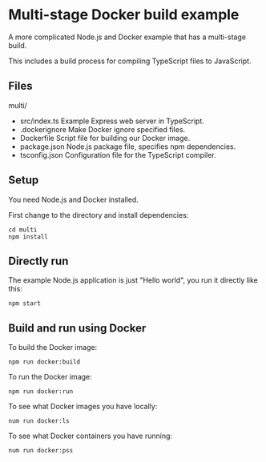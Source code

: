 # Multi-stage Docker build example

A more complicated Node.js and Docker example that has a multi-stage build.

This includes a build process for compiling TypeScript files to JavaScript.

## Files

multi/
- src/index.ts      Example Express web server in TypeScript.
- .dockerignore     Make Docker ignore specified files.
- Dockerfile        Script file for building our Docker image.
- package.json      Node.js package file, specifies npm dependencies.
- tsconfig.json     Configuration file for the TypeScript compiler.

## Setup

You need Node.js and Docker installed.

First change to the directory and install dependencies:

    cd multi
    npm install

## Directly run

The example Node.js application is just "Hello world", you run it directly like this:

    npm start

## Build and run using Docker

To build the Docker image:

    npm run docker:build

To run the Docker image:

    npm run docker:run

To see what Docker images you have locally:

    num run docker:ls

To see what Docker containers you have running:

    num run docker:pss